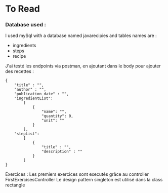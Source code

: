 # To Read

### Database used :

I used mySql 
with a database named javarecipies
and tables names are :
- ingredients
- steps
- recipe

J'ai testé les endpoints via postman, 
en ajoutant dans le body pour ajouter des recettes :


    {
        "title" : "",
        "author" : "",
        "publication_date" : "",
        "ingredientList":
            [
                {
                    "name": "",
                    "quantity": 0,
                    "unit": ""
                } 
            ],
        "stepList": 
            [
                {
                    "title" : "",
                    "description" : ""
                }
            ]
    }

Exercices :
Les premiers exercices sont executés grâce au controller FirstExercisesController
Le design pattern singleton est utilisé dans la class rectangle
